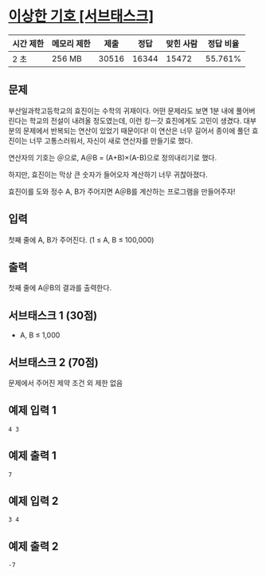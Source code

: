 # [이상한 기호 [서브태스크]](https://www.acmicpc.net/problem/15964)

| 시간 제한 | 메모리 제한 | 제출 | 정답 | 맞힌 사람 | 정답 비율 |
| --- | --- | --- | --- | --- | --- |
| 2 초 | 256 MB | 30516 | 16344 | 15472 | 55.761% |

## 문제

부산일과학고등학교의 효진이는 수학의 귀재이다. 어떤 문제라도 보면 1분 내에 풀어버린다는 학교의 전설이 내려올 정도였는데, 이런 킹ㅡ갓 효진에게도 고민이 생겼다. 대부분의 문제에서 반복되는 연산이 있었기 때문이다! 이 연산은 너무 길어서 종이에 풀던 효진이는 너무 고통스러워서, 자신이 새로 연산자를 만들기로 했다.

연산자의 기호는 ＠으로, A＠B = (A+B)×(A-B)으로 정의내리기로 했다.

하지만, 효진이는 막상 큰 숫자가 들어오자 계산하기 너무 귀찮아졌다.

효진이를 도와 정수 A, B가 주어지면 A＠B를 계산하는 프로그램을 만들어주자!

## 입력

첫째 줄에 A, B가 주어진다. (1 ≤ A, B ≤ 100,000)

## 출력

첫째 줄에 A＠B의 결과를 출력한다.

## 서브태스크 1 (30점)

- A, B ≤ 1,000

## 서브태스크 2 (70점)

문제에서 주어진 제약 조건 외 제한 없음

## 예제 입력 1

```
4 3

```

## 예제 출력 1

```
7

```

## 예제 입력 2

```
3 4

```

## 예제 출력 2

```
-7
```
